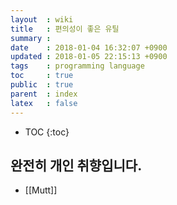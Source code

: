 ```yaml
---
layout  : wiki
title   : 편의성이 좋은 유틸
summary : 
date	: 2018-01-04 16:32:07 +0900
updated : 2018-01-05 22:15:13 +0900
tags    : programming language
toc     : true
public  : true
parent  : index
latex   : false
---
```

* TOC
{:toc}

## 완전히 개인 취향입니다.
* [[Mutt]]
